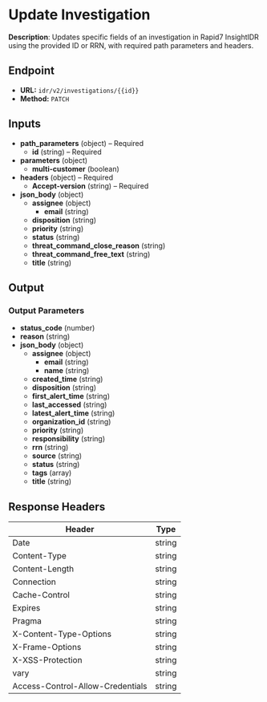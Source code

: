 # Update Investigation

**Description**: Updates specific fields of an investigation in Rapid7 InsightIDR using the provided ID or RRN, with required path parameters and headers.

## Endpoint

- **URL:** `idr/v2/investigations/{{id}}`
- **Method:** `PATCH`
## Inputs

- **path_parameters** (object) – Required
  - **id** (string) – Required
- **parameters** (object)
  - **multi-customer** (boolean)
- **headers** (object) – Required
  - **Accept-version** (string) – Required
- **json_body** (object)
  - **assignee** (object)
    - **email** (string)
  - **disposition** (string)
  - **priority** (string)
  - **status** (string)
  - **threat_command_close_reason** (string)
  - **threat_command_free_text** (string)
  - **title** (string)
## Output

### Output Parameters

- **status_code** (number)
- **reason** (string)
- **json_body** (object)
  - **assignee** (object)
    - **email** (string)
    - **name** (string)
  - **created_time** (string)
  - **disposition** (string)
  - **first_alert_time** (string)
  - **last_accessed** (string)
  - **latest_alert_time** (string)
  - **organization_id** (string)
  - **priority** (string)
  - **responsibility** (string)
  - **rrn** (string)
  - **source** (string)
  - **status** (string)
  - **tags** (array)
  - **title** (string)
## Response Headers

| Header | Type |
|--------|------|
| Date | string |
| Content-Type | string |
| Content-Length | string |
| Connection | string |
| Cache-Control | string |
| Expires | string |
| Pragma | string |
| X-Content-Type-Options | string |
| X-Frame-Options | string |
| X-XSS-Protection | string |
| vary | string |
| Access-Control-Allow-Credentials | string |